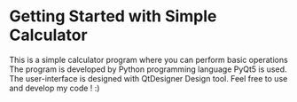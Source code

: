 # Getting Started with Simple Calculator


This is a simple calculator program where you can perform basic operations
The program is developed by Python programming language
PyQt5 is used.
The user-interface is designed with QtDesigner Design tool.
Feel free to use and develop my code ! :)
